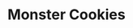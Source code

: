 ---
layout: recipe
title: Monster Cookies
image: monster-cookies.jpg
tags: Dessert, Cookies
category: Dessert, Cookies

yield: 24 Cookies
preptime: 60 Minutes
cooktime: 10-12 Minutes

ingredients:
- 1/2 Cup Butter
- 1/2 Cup Light Brown Sugar
- 1/4 Cup Sugar
- 1 1/4 Cup AP Flour
- 3/4 Cup Creamy Peanut Butter
- 1/2 Cup Quick Oats
- 3/4 Cup M and M's
- 1/2 Cup Semi-Sweet Chocolate Chips
- 1 Egg
- 1 Tsp Vanilla
- 1/2 Tsp Baking Soda
- 1/4 Tsp Salt

directions:
- Preheat oven to 350 degrees. 
- Line Baking Sheet with Parchment Paper
- In a large bowl, cream Butter and all Sugars together
- Mix in Peanut Butter, Egg and Vanilla in that order.
- In a separate bowl, mix Baking Soda, Salt and Flour. Slowly mix this into the Butter mixture.
- Fold in Oats, M and M's and Chocolate Chips.
- Chill the dough for 30 minutes.
- Roll balls of dough, about 2 Tbsp in size.
- Press a few extra M&Ms on top of each cookie.
- Bake 10-12 minutes.
- Once done, slightly press down the baked cookies with the back of a spoon.
- Cool cookies on baking sheet for 10 minutes, then transfer to a wire rack.

---
